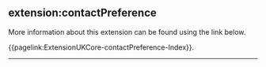 ## extension:contactPreference


More information about this extension can be found using the link below.

{{pagelink:ExtensionUKCore-contactPreference-Index}}.

---
